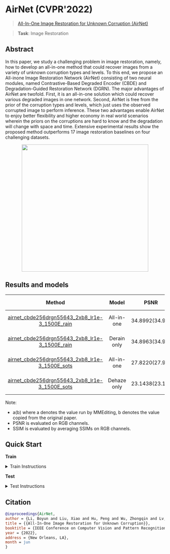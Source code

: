 # AirNet (CVPR'2022)

> [All-In-One Image Restoration for Unknown Corruption (AirNet)](https://openaccess.thecvf.com/content/CVPR2022/papers/Li_All-in-One_Image_Restoration_for_Unknown_Corruption_CVPR_2022_paper.pdf)

> **Task**: Image Restoration

<!-- [ALGORITHM] -->

## Abstract

<!-- [ABSTRACT] -->

In this paper, we study a challenging problem in image
restoration, namely, how to develop an all-in-one method
that could recover images from a variety of unknown corruption types and levels. To this end, we propose an All-inone Image Restoration Network (AirNet) consisting of two
neural modules, named Contrastive-Based Degraded Encoder (CBDE) and Degradation-Guided Restoration Network (DGRN). The major advantages of AirNet are twofold. First, it is an all-in-one solution which could recover
various degraded images in one network. Second, AirNet is
free from the prior of the corruption types and levels, which
just uses the observed corrupted image to perform inference. These two advantages enable AirNet to enjoy better flexibility and higher economy in real world scenarios
wherein the priors on the corruptions are hard to know and
the degradation will change with space and time. Extensive experimental results show the proposed method outperforms 17 image restoration baselines on four challenging
datasets.

<!-- [IMAGE] -->

<div align=center >
 <img src="https://user-images.githubusercontent.com/43229734/204189325-f4dae3f1-0cc8-4545-aa40-fe908f1e73b2.png" width="400"/>
</div >

## Results and models

|                                                       Method                                                        |    Model    |      PSNR      |      SSIM      | GPU Info |            Download             |
| :-----------------------------------------------------------------------------------------------------------------: | :---------: | :------------: | :------------: | :------: | :-----------------------------: |
| [airnet_cbde256drgn55643_2xb8_lr1e-3_1500E_rain](/configs/airnet/airnet_cbde256drgn55643_2xb8_lr1e-3_1500E_rain.py) | All-in-one  | 34.8992(34.90) | 0.9689(0.9675) | 1 (A100) | [model](<>) \| log(coming soon) |
| [airnet_cbde256drgn55643_2xb8_lr1e-3_1500E_rain](/configs/airnet/airnet_cbde256drgn55643_2xb8_lr1e-3_1500E_rain.py) | Derain only | 34.8963(34.90) | 0.9676(0.9657) | 1 (A100) | [model](<>) \| log(coming soon) |
| [airnet_cbde256drgn55643_2xb8_lr1e-3_1500E_sots](/configs/airnet/airnet_cbde256drgn55643_2xb8_lr1e-3_1500E_sots.py) | All-in-one  | 27.8220(27.94) | 0.9616(0.9615) | 1 (A100) | [model](<>) \| log(coming soon) |
| [airnet_cbde256drgn55643_2xb8_lr1e-3_1500E_sots](/configs/airnet/airnet_cbde256drgn55643_2xb8_lr1e-3_1500E_sots.py) | Dehaze only | 23.1438(23.18) | 0.9023(0.9000) | 1 (A100) | [model](<>) \| log(coming soon) |

Note:

- a(b) where a denotes the value run by MMEditing, b denotes the value copied from the original paper.
- PSNR is evaluated on RGB channels.
- SSIM is evaluated by averaging SSIMs on RGB channels.

## Quick Start

**Train**

<details>
<summary>Train Instructions</summary>

You can use the following commands to train a model with cpu or single/multiple GPUs.

```shell
# cpu train
CUDA_VISIBLE_DEVICES=-1 python tools/train.py configs/airnet/airnet_cbde256drgn55643_2xb8_lr1e-3_1500E_rain.py

# single-gpu train
python tools/train.py configs/airnet/airnet_cbde256drgn55643_2xb8_lr1e-3_1500E_rain.py

# multi-gpu train
./tools/dist_train.sh configs/airnet/airnet_cbde256drgn55643_2xb8_lr1e-3_1500E_rain.py 8
```

For more details, you can refer to **Train a model** part in [train_test.md](/docs/en/user_guides/train_test.md#Train-a-model-in-MMEditing).

</details>

**Test**

<details>
<summary>Test Instructions</summary>

You can use the following commands to test a model with cpu or single/multiple GPUs.

```shell
# cpu test
CUDA_VISIBLE_DEVICES=-1 python tools/test.py configs/airnet/airnet_cbde256drgn55643_2xb8_lr1e-3_1500E_rain.py /path/to/checkpoint

# single-gpu test
python tools/test.py configs/airnet/airnet_cbde256drgn55643_2xb8_lr1e-3_1500E_rain.py /path/to/checkpoint

# multi-gpu test
./tools/dist_test.sh configs/airnet/airnet_cbde256drgn55643_2xb8_lr1e-3_1500E_rain.py /path/to/checkpoint 8
```

Pretrained checkpoints will come soon.

For more details, you can refer to **Test a pre-trained model** part in [train_test.md](/docs/en/user_guides/train_test.md#Test-a-pre-trained-model-in-MMEditing).

</details>

## Citation

```bibtex
@inproceedings{AirNet,
author = {Li, Boyun and Liu, Xiao and Hu, Peng and Wu, Zhongqin and Lv, Jiancheng and Peng, Xi},
title = {{All-In-One Image Restoration for Unknown Corruption}},
booktitle = {IEEE Conference on Computer Vision and Pattern Recognition},
year = {2022},
address = {New Orleans, LA},
month = jun
}
```

